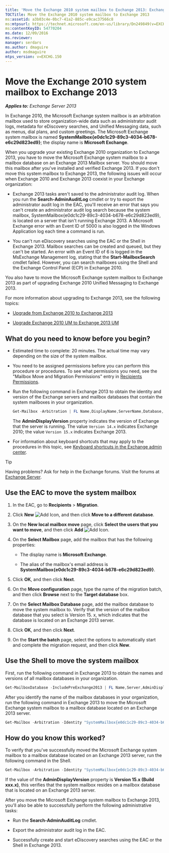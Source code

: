```yaml
---
title: 'Move the Exchange 2010 system mailbox to Exchange 2013: Exchange 2013 Help'
TOCTitle: Move the Exchange 2010 system mailbox to Exchange 2013
ms:assetid: a3b03c4e-0bc7-41a2-885c-e9cac37566c8
ms:mtpsurl: https://technet.microsoft.com/en-us/library/Dn249849(v=EXCHG.150)
ms:contentKeyID: 54770204
ms.date: 12/09/2016
ms.reviewer: 
manager: serdars
ms.author: dmaguire
author: msdmaguire
mtps_version: v=EXCHG.150
---
```


# Move the Exchange 2010 system mailbox to Exchange 2013

_**Applies to:** Exchange Server 2013_

In Exchange 2010, the Microsoft Exchange system mailbox is an arbitration mailbox used to store organization-wide data such as administrator audit logs, metadata for eDiscovery searches, and Unified Messaging data, such as menus, dial plans, and custom greetings. The Microsoft Exchange system mailbox is named **SystemMailbox{e0dc1c29-89c3-4034-b678-e6c29d823ed9}**; the display name is **Microsoft Exchange**.

When you upgrade your existing Exchange 2010 organization to Exchange 2013, you have to move the Microsoft Exchange system mailbox to a mailbox database on an Exchange 2013 Mailbox server. You should move this mailbox after you've installed and verified Exchange 2013. If you don't move this system mailbox to Exchange 2013, the following issues will occur when Exchange 2010 and Exchange 2013 coexist in your Exchange organization:

- Exchange 2013 tasks aren't saved to the administrator audit log. When you run the **Search-AdminAuditLog** cmdlet or try to export the administrator audit log in the EAC, you'll receive an error that says you can't create an administrator audit log search because the system mailbox, SystemMailbox{e0dc1c29-89c3-4034-b678-e6c29d823ed9}, is located on a server that isn't running Exchange 2013. A Microsoft Exchange error with an Event ID of 5000 is also logged in the Windows Application log each time a command is run.

- You can't run eDiscovery searches using the EAC or the Shell in Exchange 2013. Mailbox searches can be created and queued, but they can't be started. An error with an Event ID of 6 is logged in the MsExchange Management log, stating that the **Start-MailboxSearch** cmdlet failed. However, you can search mailboxes using the Shell and the Exchange Control Panel (ECP) in Exchange 2010.

You also have to move the Microsoft Exchange system mailbox to Exchange 2013 as part of upgrading Exchange 2010 Unified Messaging to Exchange 2013.

For more information about upgrading to Exchange 2013, see the following topics:

- [Upgrade from Exchange 2010 to Exchange 2013](upgrade-from-exchange-2010-to-exchange-2013-exchange-2013-help.md)

- [Upgrade Exchange 2010 UM to Exchange 2013 UM](upgrade-exchange-2010-um-to-exchange-2013-um-exchange-2013-help.md)

## What do you need to know before you begin?

- Estimated time to complete: 20 minutes. The actual time may vary depending on the size of the system mailbox.

- You need to be assigned permissions before you can perform this procedure or procedures. To see what permissions you need, see the "Mailbox Move and Migration Permissions" entry in [Recipients Permissions](recipients-permissions-exchange-2013-help.md).

- Run the following command in Exchange 2013 to obtain the identity and version of the Exchange servers and mailbox databases that contain the system mailboxes in your organization.

    ```powershell
    Get-Mailbox -Arbitration | FL Name,DisplayName,ServerName,Database,AdminDisplayVersion
    ```

    The **AdminDisplayVersion** property indicates the version of Exchange that the server is running. The value `Version 14.x` indicates Exchange 2010; the value `Version 15.x` indicates Exchange 2013.

- For information about keyboard shortcuts that may apply to the procedures in this topic, see [Keyboard shortcuts in the Exchange admin center](keyboard-shortcuts-in-the-exchange-admin-center-2013-help.md).

> [!TIP]
> Having problems? Ask for help in the Exchange forums. Visit the forums at [Exchange Server](https://go.microsoft.com/fwlink/p/?linkid=60612).

## Use the EAC to move the system mailbox

1. In the EAC, go to **Recipients** \> **Migration**.

2. Click **New** ![Add Icon](images/JJ218640.c1e75329-d6d7-4073-a27d-498590bbb558(EXCHG.150).gif "Add Icon"), and then click **Move to a different database**.

3. On the **New local mailbox move** page, click **Select the users that you want to move**, and then click **Add** ![Add Icon](images/JJ218640.c1e75329-d6d7-4073-a27d-498590bbb558(EXCHG.150).gif "Add Icon").

4. On the **Select Mailbox** page, add the mailbox that has the following properties:

   - The display name is **Microsoft Exchange**.

   - The alias of the mailbox's email address is **SystemMailbox{e0dc1c29-89c3-4034-b678-e6c29d823ed9}**.

5. Click **OK**, and then click **Next**.

6. On the **Move configuration** page, type the name of the migration batch, and then click **Browse** next to the **Target database** box.

7. On the **Select Mailbox Database** page, add the mailbox database to move the system mailbox to. Verify that the version of the mailbox database that you select is Version 15. x, which indicates that the database is located on an Exchange 2013 server.

8. Click **OK**, and then click **Next**.

9. On the **Start the batch** page, select the options to automatically start and complete the migration request, and then click **New**.

## Use the Shell to move the system mailbox

First, run the following command in Exchange 2013 to obtain the names and versions of all mailbox databases in your organization.

```powershell
Get-MailboxDatabase -IncludePreExchange2013 | FL Name,Server,AdminDisplayVersion
```

After you identify the name of the mailbox databases in your organization, run the following command in Exchange 2013 to move the Microsoft Exchange system mailbox to a mailbox database located on an Exchange 2013 server.

```powershell
Get-Mailbox -Arbitration -Identity "SystemMailbox{e0dc1c29-89c3-4034-b678-e6c29d823ed9}" | New-MoveRequest -TargetDatabase <name of Exchange 2013 database>
```

## How do you know this worked?

To verify that you've successfully moved the Microsoft Exchange system mailbox to a mailbox database located on an Exchange 2013 server, run the following command in the Shell.

```powershell
Get-Mailbox -Arbitration -Identity "SystemMailbox{e0dc1c29-89c3-4034-b678-e6c29d823ed9}" | FL Database,ServerName,AdminDisplayVersion
```

If the value of the **AdminDisplayVersion** property is **Version 15.x (Build xxx.x)**, this verifies that the system mailbox resides on a mailbox database that is located on an Exchange 2013 server.

After you move the Microsoft Exchange system mailbox to Exchange 2013, you'll also be able to successfully perform the following administrative tasks:

- Run the **Search-AdminAuditLog** cmdlet.

- Export the administrator audit log in the EAC.

- Successfully create and start eDiscovery searches using the EAC or the Shell in Exchange 2013.
